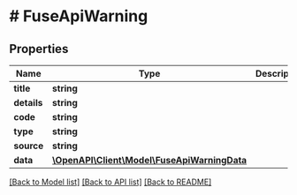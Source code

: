 # # FuseApiWarning

## Properties

Name | Type | Description | Notes
------------ | ------------- | ------------- | -------------
**title** | **string** |  | [optional]
**details** | **string** |  | [optional]
**code** | **string** |  | [optional]
**type** | **string** |  | [optional]
**source** | **string** |  | [optional]
**data** | [**\OpenAPI\Client\Model\FuseApiWarningData**](FuseApiWarningData.md) |  | [optional]

[[Back to Model list]](../../README.md#models) [[Back to API list]](../../README.md#endpoints) [[Back to README]](../../README.md)

